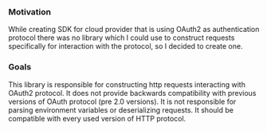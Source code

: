 ### Motivation
While creating SDK for cloud provider that is using OAuth2 as authentication protocol there was no library which I could use to 
construct requests specifically for interaction with the protocol, so I decided to create one.

### Goals
This library is responsible for constructing http requests interacting with OAuth2 protocol.
It does not provide backwards compatibility with previous versions of OAuth protocol (pre 2.0 versions).
It is not responsible for parsing environment variables or deserializing requests.
It should be compatible with every used version of HTTP protocol.

